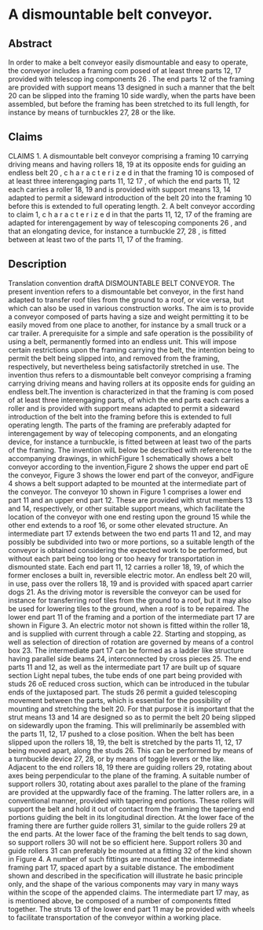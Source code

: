 # A dismountable belt conveyor.

## Abstract
In order to make a belt conveyor easily dismountable and easy to operate, the conveyor includes a framing com posed of at least three parts 12, 17 provided with telescop ing components 26 . The end parts 12 of the framing are provided with support means 13 designed in such a manner that the belt 20 can be slipped into the framing 10 side wardly, when the parts have been assembled, but before the framing has been stretched to its full length, for instance by means of turnbuckles 27, 28 or the like.

## Claims
CLAIMS 1. A dismountable belt conveyor comprising a framing 10 carrying driving means and having rollers 18, 19 at its opposite ends for guiding an endless belt 20 , c h a r a c t e r i z e d in that the framing 10 is composed of at least three interengaging parts 11, 12 17 , of which the end parts 11, 12 each carries a roller 18, 19 and is provided with support means 13, 14 adapted to permit a sideward introduction of the belt 20 into the framing 10 before this is extended to full operating length. 2. A belt conveyor according to claim 1, c h a r a c t e r i z e d in that the parts 11, 12, 17 of the framing are adapted for interengagement by way of telescoping components 26 , and that an elongating device, for instance a turnbuckle 27, 28 , is fitted between at least two of the parts 11, 17 of the framing.

## Description
Translation convention draftA DISMOUNTABLE BELT CONVEYOR. The present invention refers to a dismountable bet conveyor, in the first hand adapted to transfer roof tiles from the ground to a roof, or vice versa, but which can also be used in various construction works. The aim is to provide a conveyor composed of parts having a size and weight permitting it to be easily moved from one place to another, for instance by a small truck or a car trailer. A prerequisite for a simple and safe operation is the possibility of using a belt, permanently formed into an endless unit. This will impose certain restrictions upon the framing carrying the belt, the intention being to permit the belt being slipped into, and removed from the framing, respectively, but nevertheless being satisfactorily stretched in use. The invention thus refers to a dismountable belt conveyor comprising a framing carrying driving means and having rollers at its opposite ends for guiding an endless belt.The invention is characterized in that the framing is com posed of at least three interengaging parts, of which the end parts each carries a roller and is provided with support means adapted to permit a sideward introduction of the belt into the framing before this is extended to full operating length. The parts of the framing are preferably adapted for interengagement by way of telecoping components, and an elongating device, for instance a turnbuckle, is fitted between at least two of the parts of the framing. The invention wilL below be described with reference to the accompanying drawings, in whichFigure 1 schematically shows a belt conveyor according to the invention,Figure 2 shows the upper end part oE the conveyor, Figure 3 shows the lower end part of the conveyor, andFigure 4 shows a belt support adapted to be mounted at the intermediate part of the conveyor. The conveyor 10 shown in Figure 1 comprises a lower end part 11 and an upper end part 12. These are provided with strut members 13 and 14, respectively, or other suitable support means, which facilitate the location of the conveyor with one end resting upon the ground 15 while the other end extends to a roof 16, or some other elevated structure. An intermediate part 17 extends between the two end parts 11 and 12, and may possibly be subdivided into two or more portions, so a suitable length of the conveyor is obtained considering the expected work to be performed, but without each part being too long or too heavy for transportation in dismounted state. Each end part 11, 12 carries a roller 18, 19, of which the former encloses a built in, reversible electric motor. An endless belt 20 will, in use, pass over the rollers 18, 19 and is provided with spaced apart carrier dogs 21. As the driving motor is reversible the conveyor can be used for instance for transferring roof tiles from the ground to a roof, but it may also be used for lowering tiles to the ground, when a roof is to be repaired. The lower end part 11 of the framing and a portion of the intermediate part 17 are shown in Figure 3. An electric motor not shown is fitted within the roller 18, and is supplied with current through a cable 22. Starting and stopping, as well as selection of direction of rotation are governed by means of a control box 23. The intermediate part 17 can be formed as a ladder like structure having parallel side beams 24, interconnected by cross pieces 25. The end parts 11 and 12, as well as the intermediate part 17 are built up of square section Light nepal tubes, the tube ends of one part being provided with studs 26 oE reduced cross suction, which can be introduced in the tubular ends of the juxtaposed part. The studs 26 permit a guided telescoping movement between the parts, which is essential for the possibility of mounting and stretching the belt 20. For that purpose it is important that the strut means 13 and 14 are designed so as to permit the belt 20 being slipped on sidewardly upon the framing. This will preliminarily be assembled with the parts 11, 12, 17 pushed to a close position. When the belt has been slipped upon the rollers 18, 19, the belt is stretched by the parts 11, 12, 17 being moved apart, along the studs 26. This can be performed by means of a turnbuckle device 27, 28, or by means of toggle levers or the like. Adjacent to the end rollers 18, 19 there are guiding rollers 29, rotating about axes being perpendicular to the plane of the framing. A suitable number of support rollers 30, rotating about axes parallel to the plane of the framing are provided at the uppwardly face of the framing. The latter rollers are, in a conventional manner, provided with tapering end portions. These rollers will support the belt and hold it out of contact from the framing the tapering end portions guiding the belt in its longitudinal direction. At the lower face of the framing there are further guide rollers 31, similar to the guide rollers 29 at the end parts. At the lower face of the framing the belt tends to sag down, so support rollers 30 will not be so efficient here. Support rollers 30 and guide rollers 31 can preferably be mounted at a fitting 32 of the kind shown in Figure 4. A number of such fittings are mounted at the intermediate framing part 17, spaced apart by a suitable distance. The embodiment shown and described in the specification will illustrate he basic principle only, and the shape of the various components may vary in many ways within the scope of the appended claims. The intermediate part 17 may, as is mentioned above, be composed of a number of components fitted together. The struts 13 of the lower end part 11 may be provided with wheels to facilitate transportation of the conveyor within a working place.